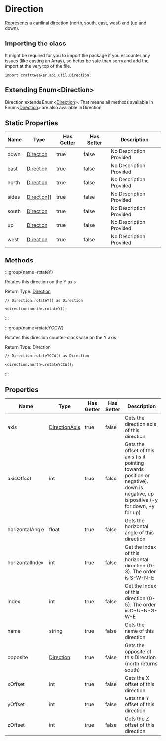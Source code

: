 # Direction

Represents a cardinal direction (north, south, east, west) and (up and down).

## Importing the class

It might be required for you to import the package if you encounter any issues (like casting an Array), so better be safe than sorry and add the import at the very top of the file.
```zenscript
import crafttweaker.api.util.Direction;
```


## Extending Enum&lt;Direction&gt;

Direction extends Enum&lt;[Direction](/vanilla/api/util/Direction)&gt;. That means all methods available in Enum&lt;[Direction](/vanilla/api/util/Direction)&gt; are also available in Direction

## Static Properties

| Name | Type | Has Getter | Has Setter | Description |
|------|------|------------|------------|-------------|
| down | [Direction](/vanilla/api/util/Direction) | true | false | No Description Provided |
| east | [Direction](/vanilla/api/util/Direction) | true | false | No Description Provided |
| north | [Direction](/vanilla/api/util/Direction) | true | false | No Description Provided |
| sides | [Direction](/vanilla/api/util/Direction)[] | true | false | No Description Provided |
| south | [Direction](/vanilla/api/util/Direction) | true | false | No Description Provided |
| up | [Direction](/vanilla/api/util/Direction) | true | false | No Description Provided |
| west | [Direction](/vanilla/api/util/Direction) | true | false | No Description Provided |

## Methods

:::group{name=rotateY}

Rotates this direction on the Y axis

Return Type: [Direction](/vanilla/api/util/Direction)

```zenscript
// Direction.rotateY() as Direction

<direction:north>.rotateY();
```

:::

:::group{name=rotateYCCW}

Rotates this direction counter-clock wise on the Y axis

Return Type: [Direction](/vanilla/api/util/Direction)

```zenscript
// Direction.rotateYCCW() as Direction

<direction:north>.rotateYCCW();
```

:::


## Properties

| Name | Type | Has Getter | Has Setter | Description |
|------|------|------------|------------|-------------|
| axis | [DirectionAxis](/vanilla/api/util/DirectionAxis) | true | false | Gets the direction axis of this direction |
| axisOffset | int | true | false | Gets the offset of this axis (is it pointing towards position or negative). down is negative, up is positive (-y for down, +y for up) |
| horizontalAngle | float | true | false | Gets the horizontal angle of this direction |
| horizontalIndex | int | true | false | Get the index of this horizontal direction (0-3). The order is S-W-N-E |
| index | int | true | false | Get the Index of this direction (0-5). The order is D-U-N-S-W-E |
| name | string | true | false | Gets the name of this direction |
| opposite | [Direction](/vanilla/api/util/Direction) | true | false | Gets the opposite of this Direction (north returns south) |
| xOffset | int | true | false | Gets the X offset of this direction |
| yOffset | int | true | false | Gets the Y offset of this direction |
| zOffset | int | true | false | Gets the Z offset of this direction |

